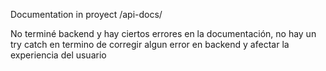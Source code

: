 Documentation in proyect 
/api-docs/

No terminé backend y hay ciertos errores en la documentación, no hay un try catch en termino de corregir algun error en backend y afectar la experiencia del usuario 